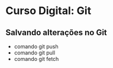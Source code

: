 
# Curso Digital: Git

## Salvando alterações no Git

* comando git push
* comando git pull
* comando git fetch

